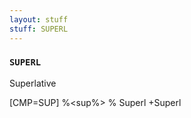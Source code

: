 ```yaml
---
layout: stuff
stuff: SUPERL
---
```

### ` SUPERL ` 

Superlative

[CMP=SUP]
%<sup%>
% Superl
+Superl
